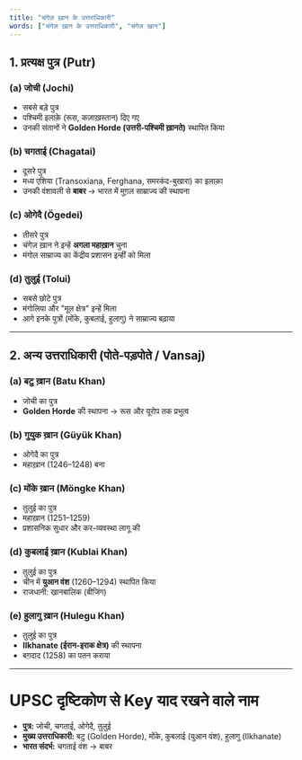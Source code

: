 ```yaml
---
title: "चंगेज़ ख़ान के उत्तराधिकारी"
words: ["चंगेज़ ख़ान के उत्तराधिकारी", "चंगेज़ ख़ान"]
---
```


## 1. प्रत्यक्ष पुत्र (Putr)

### (a) जोची (Jochi)
- सबसे बड़े पुत्र  
- पश्चिमी इलाक़े (रूस, कज़ाख़स्तान) दिए गए  
- उनकी संतानों ने **Golden Horde (उत्तरी-पश्चिमी ख़ानते)** स्थापित किया  

### (b) चगताई (Chagatai)
- दूसरे पुत्र  
- मध्य एशिया (Transoxiana, Ferghana, समरकंद-बुखारा) का इलाक़ा  
- उनकी वंशावली से **बाबर** → भारत में मुग़ल साम्राज्य की स्थापना  

### (c) ओगेदै (Ögedei)
- तीसरे पुत्र  
- चंगेज़ ख़ान ने इन्हें **अगला महाख़ान** चुना  
- मंगोल साम्राज्य का केंद्रीय प्रशासन इन्हीं को मिला  

### (d) तुलुई (Tolui)
- सबसे छोटे पुत्र  
- मंगोलिया और "मूल क्षेत्र" इन्हें मिला  
- आगे इनके पुत्रों (मोंके, कुबलाई, हुलागु) ने साम्राज्य बढ़ाया  

---

## 2. अन्य उत्तराधिकारी (पोते-पड़पोते / Vansaj)

### (a) बटु ख़ान (Batu Khan)  
- जोची का पुत्र  
- **Golden Horde** की स्थापना → रूस और यूरोप तक प्रभुत्व  

### (b) गुयुक ख़ान (Güyük Khan)  
- ओगेदै का पुत्र  
- महाख़ान (1246–1248) बना  

### (c) मोंके ख़ान (Möngke Khan)  
- तुलुई का पुत्र  
- महाख़ान (1251–1259)  
- प्रशासनिक सुधार और कर-व्यवस्था लागू की  

### (d) कुबलाई ख़ान (Kublai Khan)  
- तुलुई का पुत्र  
- चीन में **युआन वंश** (1260–1294) स्थापित किया  
- राजधानी: खानबालिक (बीजिंग)  

### (e) हुलागु ख़ान (Hulegu Khan)  
- तुलुई का पुत्र  
- **Ilkhanate (ईरान-इराक क्षेत्र)** की स्थापना  
- बग़दाद (1258) का पतन कराया  

---

# UPSC दृष्टिकोण से Key याद रखने वाले नाम
- **पुत्र:** जोची, चगताई, ओगेदै, तुलुई  
- **मुख्य उत्तराधिकारी:** बटु (Golden Horde), मोंके, कुबलाई (युआन वंश), हुलागु (Ilkhanate)  
- **भारत संदर्भ:** चगताई वंश → बाबर
